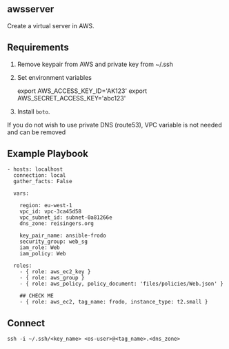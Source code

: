## awsserver

Create a virtual server in AWS.

## Requirements

1) Remove keypair from AWS and private key from ~/.ssh

2) Set environment variables

    export AWS_ACCESS_KEY_ID='AK123'
    export AWS_SECRET_ACCESS_KEY='abc123'

3) Install `boto`.

If you do not wish to use private DNS (route53), VPC variable is not
needed and can be removed


## Example Playbook

    - hosts: localhost
      connection: local
      gather_facts: False
    
      vars:
    
        region: eu-west-1
        vpc_id: vpc-3ca45d58
        vpc_subnet_id: subnet-0a81266e
        dns_zone: reisingers.org
    
        key_pair_name: ansible-frodo
        security_group: web_sg
        iam_role: Web
        iam_policy: Web
    
      roles:
        - { role: aws_ec2_key }
        - { role: aws_group }
        - { role: aws_policy, policy_document: 'files/policies/Web.json' }
    
        ## CHECK ME
        - { role: aws_ec2, tag_name: frodo, instance_type: t2.small }

## Connect

    ssh -i ~/.ssh/<key_name> <os-user>@<tag_name>.<dns_zone>
